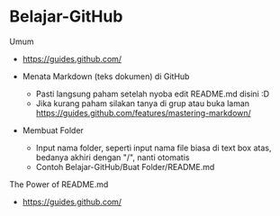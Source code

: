 # Belajar-GitHub

Umum
- https://guides.github.com/

- Menata Markdown (teks dokumen) di GitHub
  - Pasti langsung paham setelah nyoba edit README.md disini :D
  - Jika kurang paham silakan tanya di grup atau buka laman https://guides.github.com/features/mastering-markdown/
  
- Membuat Folder
  - Input nama folder, seperti input nama file biasa di text box atas, bedanya akhiri dengan "/", nanti otomatis
  - Contoh Belajar-GitHub/Buat Folder/README.md


The Power of README.md
- https://guides.github.com/
